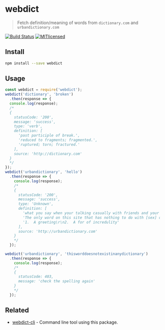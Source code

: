 # webdict

> Fetch definition/meaning of words from `dictionary.com` and `urbandictionary.com`

[![Build Status](https://travis-ci.org/prdpx7/webdict.svg?branch=master)](https://travis-ci.org/prdpx7/webdict)
[![MITlicensed](https://img.shields.io/badge/license-MIT-blue.svg)](https://raw.githubusercontent.com/prdpx7/webdict/master/LICENSE)

## Install

```bash
npm install --save webdict
```

## Usage

```js
const webdict = require('webdict');
webdict('dictionary', 'broken')
  .then(response => {
  console.log(response);
  /*
  {
    statusCode: '200',
    message: 'success',
    type: 'verb',
    definition: [
      'past participle of break.',
      'reduced to fragments; fragmented.',
      'ruptured; torn; fractured.'
    ],
    source: 'http://dictionary.com'
  }
  */
});
webdict('urbandictionary', 'hello')
  .then(response => {
    console.log(response);
    /*
    {
      statusCode: '200',
      message: 'success',
      type: 'Unknown',
      definition: [
        'what you say when your talking casually with friends and your mom walks in the room',
        'The only word on this site that has nothing to do with [sex] or [drugs]!',
        '1.  A greeting\r\n2.  A for of incredulity'
      ],
      source: 'http://urbandictionary.com'
    }
    */
  });

webdict('urbandictionary', 'thisworddoesnotexistinanydictionary')
  .then(response => {
    console.log(response);
    /*
    {
      statusCode: 403,
      message: 'check the spelling again'
    }
    */
  });
```

## Related

* [webdict-cli](https://github.com/prdpx7/webdict-cli) - Command line tool using this package.
